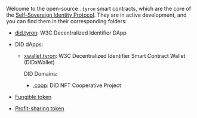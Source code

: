 Welcome to the open-source ```.tyron``` smart contracts, which are the core of the [Self-Sovereign Identity Protocol](https://www.ssiprotocol.com). They are in active development, and you can find them in their corresponding folders:

- [did.tyron](./DID/did.tyron.scilla): W3C Decentralized Identifier DApp

- DID dApps:

    - [xwallet.tyron](./DID/DIDdapps/DIDxWallet/xwallet.tyron.scilla): W3C Decentralized Identifier Smart Contract Wallet (DIDxWallet)

        DID Domains:

        - [.coop](./DID/DIDdapps/Coop/coop.tyron.scilla): DID NFT Cooperative Project

- [Fungible token](./FUNGIBLE_TOKENS/README.md)

- [Profit-sharing token](./PST/README.md) 
